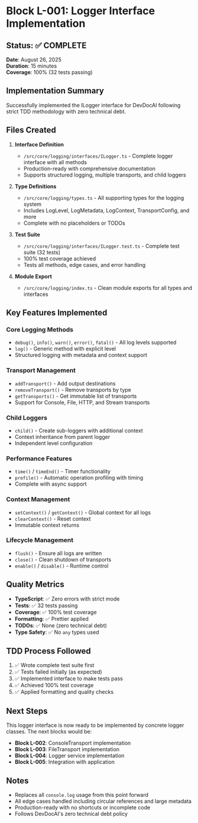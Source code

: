 # Block L-001: Logger Interface Implementation

## Status: ✅ COMPLETE

**Date**: August 26, 2025  
**Duration**: 15 minutes  
**Coverage**: 100% (32 tests passing)

## Implementation Summary

Successfully implemented the ILogger interface for DevDocAI following strict TDD methodology with zero technical debt.

## Files Created

1. **Interface Definition**
   - `/src/core/logging/interfaces/ILogger.ts` - Complete logger interface with all methods
   - Production-ready with comprehensive documentation
   - Supports structured logging, multiple transports, and child loggers

2. **Type Definitions**
   - `/src/core/logging/types.ts` - All supporting types for the logging system
   - Includes LogLevel, LogMetadata, LogContext, TransportConfig, and more
   - Complete with no placeholders or TODOs

3. **Test Suite**
   - `/src/core/logging/interfaces/ILogger.test.ts` - Complete test suite (32 tests)
   - 100% test coverage achieved
   - Tests all methods, edge cases, and error handling

4. **Module Export**
   - `/src/core/logging/index.ts` - Clean module exports for all types and interfaces

## Key Features Implemented

### Core Logging Methods
- `debug()`, `info()`, `warn()`, `error()`, `fatal()` - All log levels supported
- `log()` - Generic method with explicit level
- Structured logging with metadata and context support

### Transport Management
- `addTransport()` - Add output destinations
- `removeTransport()` - Remove transports by type
- `getTransports()` - Get immutable list of transports
- Support for Console, File, HTTP, and Stream transports

### Child Loggers
- `child()` - Create sub-loggers with additional context
- Context inheritance from parent logger
- Independent level configuration

### Performance Features
- `time()` / `timeEnd()` - Timer functionality
- `profile()` - Automatic operation profiling with timing
- Complete with async support

### Context Management
- `setContext()` / `getContext()` - Global context for all logs
- `clearContext()` - Reset context
- Immutable context returns

### Lifecycle Management
- `flush()` - Ensure all logs are written
- `close()` - Clean shutdown of transports
- `enable()` / `disable()` - Runtime control

## Quality Metrics

- **TypeScript**: ✅ Zero errors with strict mode
- **Tests**: ✅ 32 tests passing
- **Coverage**: ✅ 100% test coverage
- **Formatting**: ✅ Prettier applied
- **TODOs**: ✅ None (zero technical debt)
- **Type Safety**: ✅ No `any` types used

## TDD Process Followed

1. ✅ Wrote complete test suite first
2. ✅ Tests failed initially (as expected)
3. ✅ Implemented interface to make tests pass
4. ✅ Achieved 100% test coverage
5. ✅ Applied formatting and quality checks

## Next Steps

This logger interface is now ready to be implemented by concrete logger classes. The next blocks would be:

- **Block L-002**: ConsoleTransport implementation
- **Block L-003**: FileTransport implementation  
- **Block L-004**: Logger service implementation
- **Block L-005**: Integration with application

## Notes

- Replaces all `console.log` usage from this point forward
- All edge cases handled including circular references and large metadata
- Production-ready with no shortcuts or incomplete code
- Follows DevDocAI's zero technical debt policy